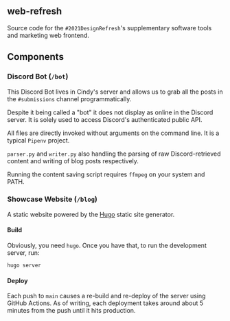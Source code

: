 ## web-refresh

Source code for the `#2021DesignRefresh`'s supplementary software tools and marketing web frontend.

## Components

### Discord Bot (`/bot`)

This Discord Bot lives in Cindy's server and allows us to grab all the posts in the `#submissions` channel 
programmatically.

Despite it being called a "bot" it does not display as online in the Discord server. It is solely used to access 
Discord's authenticated public API.

All files are directly invoked without arguments on the command line. It is a typical `Pipenv` project.

`parser.py` and `writer.py` also handling the parsing of raw Discord-retrieved content and writing of blog posts 
respectively.

Running the content saving script requires `ffmpeg` on your system and PATH.

### Showcase Website (`/blog`)

A static website powered by the [Hugo](https://gohugo.io/) static site generator.

#### Build

Obviously, you need `hugo`. Once you have that, to run the development server, run:

```shell
hugo server
```

#### Deploy

Each push to `main` causes a re-build and re-deploy of the server using GitHub Actions. As of writing, each 
deployment takes around about 5 minutes from the push until it hits production.
